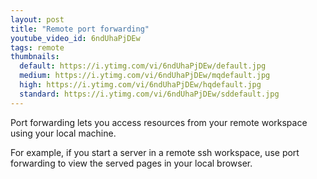 ```yaml
---
layout: post
title: "Remote port forwarding"
youtube_video_id: 6ndUhaPjDEw
tags: remote
thumbnails:
  default: https://i.ytimg.com/vi/6ndUhaPjDEw/default.jpg
  medium: https://i.ytimg.com/vi/6ndUhaPjDEw/mqdefault.jpg
  high: https://i.ytimg.com/vi/6ndUhaPjDEw/hqdefault.jpg
  standard: https://i.ytimg.com/vi/6ndUhaPjDEw/sddefault.jpg
---
```


Port forwarding lets you access resources from your remote workspace using your local machine.

For example, if you start a server in a remote ssh workspace, use port forwarding to view the served pages in your local browser.
